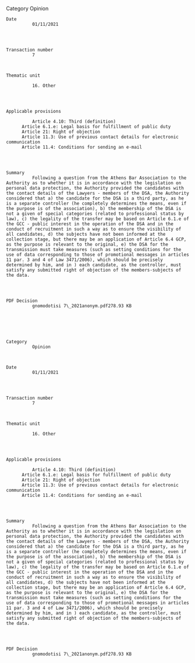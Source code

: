 Category
              Opinion
          

  
    Date
              01/11/2021

          

  
    Transaction number
              7
          

  
    Thematic unit
          
              16. Other
              
      

  
    Applicable provisions
          
              Article 4.10: Third (definition)
          Article 6.1.e: Legal basis for fulfillment of public duty
          Article 21: Right of objection
          Article 11.3: Use of previous contact details for electronic communication
          Article 11.4: Conditions for sending an e-mail
              
      

  
    Summary
              Following a question from the Athens Bar Association to the Authority as to whether it is in accordance with the legislation on personal data protection, the Authority provided the candidates with the contact details of the Lawyers - members of the DSA, the Authority considered that a) the candidate for the DSA is a third party, as he is a separate controller (he completely determines the means, even if the purpose is of the association), b) the membership of the DSA is not a given of special categories (related to professional status by law), c) the legality of the transfer may be based on Article 6.1.e of the GCC - public interest in the operation of the DSA and in the conduct of recruitment in such a way as to ensure the visibility of all candidates, d) the subjects have not been informed at the collection stage, but there may be an application of Article 6.4 GCP, as the purpose is relevant to the original, e) the DSA for the transmission must take measures (such as setting conditions for the use of data corresponding to those of promotional messages in articles 11 par. 3 and 4 of Law 3471/2006), which should be precisely determined by him, and in ) each candidate, as the controller, must satisfy any submitted right of objection of the members-subjects of the data.

          

  
    PDF Decision
              gnomodotisi 7\_2021anonym.pdf278.93 KB
          

  

    
  
    Category
              Opinion
          

  
    Date
              01/11/2021

          

  
    Transaction number
              7
          

  
    Thematic unit
          
              16. Other
              
      

  
    Applicable provisions
          
              Article 4.10: Third (definition)
          Article 6.1.e: Legal basis for fulfillment of public duty
          Article 21: Right of objection
          Article 11.3: Use of previous contact details for electronic communication
          Article 11.4: Conditions for sending an e-mail
              
      

  
    Summary
              Following a question from the Athens Bar Association to the Authority as to whether it is in accordance with the legislation on personal data protection, the Authority provided the candidates with the contact details of the Lawyers - members of the DSA, the Authority considered that a) the candidate for the DSA is a third party, as he is a separate controller (he completely determines the means, even if the purpose is of the association), b) the membership of the DSA is not a given of special categories (related to professional status by law), c) the legality of the transfer may be based on Article 6.1.e of the GCC - public interest in the operation of the DSA and in the conduct of recruitment in such a way as to ensure the visibility of all candidates, d) the subjects have not been informed at the collection stage, but there may be an application of Article 6.4 GCP, as the purpose is relevant to the original, e) the DSA for the transmission must take measures (such as setting conditions for the use of data corresponding to those of promotional messages in articles 11 par. 3 and 4 of Law 3471/2006), which should be precisely determined by him, and in ) each candidate, as the controller, must satisfy any submitted right of objection of the members-subjects of the data.

          

  
    PDF Decision
              gnomodotisi 7\_2021anonym.pdf278.93 KB

